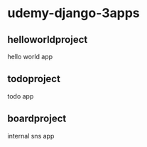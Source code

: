 # udemy-django-3apps

## helloworldproject
hello world app

## todoproject
todo app

## boardproject
internal sns app
